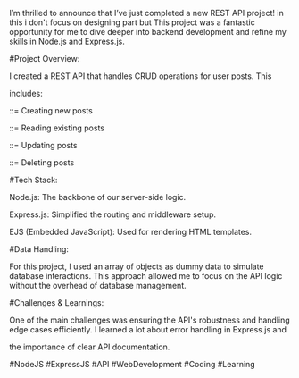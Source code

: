 
I’m thrilled to announce that I’ve just completed a new REST API project! in this i don't focus on designing part but This project was a fantastic opportunity for me to dive deeper into backend development and refine my skills in Node.js and Express.js.


#Project Overview:

I created a REST API that handles CRUD operations for user posts. This 

includes:

::= Creating new posts

::= Reading existing posts

::= Updating posts

::= Deleting posts



#Tech Stack:

 Node.js: The backbone of our server-side logic.

 Express.js: Simplified the routing and middleware setup.

 EJS (Embedded JavaScript): Used for rendering HTML templates.


#Data Handling:

For this project, I used an array of objects as dummy data to simulate     database interactions. This approach allowed me to focus on the API logic without the overhead of database management.


#Challenges & Learnings:

One of the main challenges was ensuring the API's robustness and handling edge cases efficiently. I learned a lot about error handling in Express.js and 

the importance of clear API documentation.



#NodeJS #ExpressJS #API #WebDevelopment #Coding #Learning
